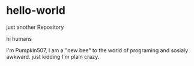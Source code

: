 # hello-world
just another Repository


hi humans

I'm Pumpkin507, I am a "new bee" to the world of programing and sosialy awkward.
just kidding I'm plain crazy.
